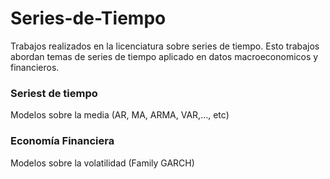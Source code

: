# Series-de-Tiempo
Trabajos realizados en la licenciatura sobre series de tiempo. Esto trabajos abordan temas de series de tiempo aplicado en datos macroeconomicos y financieros. 

### Seriest de tiempo
Modelos sobre la media (AR, MA, ARMA, VAR,..., etc)

### Economía Financiera
Modelos sobre la volatilidad (Family GARCH)


